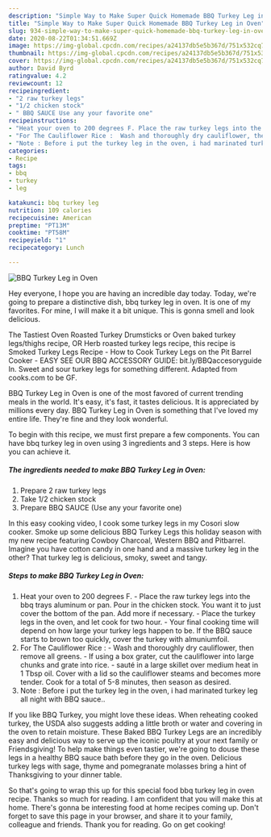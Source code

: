 ```yaml
---
description: "Simple Way to Make Super Quick Homemade BBQ Turkey Leg in Oven"
title: "Simple Way to Make Super Quick Homemade BBQ Turkey Leg in Oven"
slug: 934-simple-way-to-make-super-quick-homemade-bbq-turkey-leg-in-oven
date: 2020-08-22T01:34:51.669Z
image: https://img-global.cpcdn.com/recipes/a24137db5e5b367d/751x532cq70/bbq-turkey-leg-in-oven-recipe-main-photo.jpg
thumbnail: https://img-global.cpcdn.com/recipes/a24137db5e5b367d/751x532cq70/bbq-turkey-leg-in-oven-recipe-main-photo.jpg
cover: https://img-global.cpcdn.com/recipes/a24137db5e5b367d/751x532cq70/bbq-turkey-leg-in-oven-recipe-main-photo.jpg
author: David Byrd
ratingvalue: 4.2
reviewcount: 12
recipeingredient:
- "2 raw turkey legs"
- "1/2 chicken stock"
- " BBQ SAUCE Use any your favorite one"
recipeinstructions:
- "Heat your oven to 200 degrees F. Place the raw turkey legs into the bbq trays aluminum or pan. Pour in the chicken stock. You want it to just cover the bottom of the pan. Add more if necessary. Place the turkey legs in the oven, and let cook for two hour. Your final cooking time will depend on how large your turkey legs happen to be. If the BBQ sauce starts to brown too quickly, cover the turkey with almuniumfoil."
- "For The Cauliflower Rice :  Wash and thoroughly dry cauliflower, then remove all greens. If using a box grater, cut the cauliflower into large chunks and grate into rice. sauté in a large skillet over medium heat in 1 Tbsp oil. Cover with a lid so the cauliflower steams and becomes more tender. Cook for a total of 5-8 minutes, then season as desired."
- "Note : Before i put the turkey leg in the oven, i had marinated turkey leg all night with BBQ sauce.."
categories:
- Recipe
tags:
- bbq
- turkey
- leg

katakunci: bbq turkey leg 
nutrition: 109 calories
recipecuisine: American
preptime: "PT13M"
cooktime: "PT58M"
recipeyield: "1"
recipecategory: Lunch

---
```



![BBQ Turkey Leg in Oven](https://img-global.cpcdn.com/recipes/a24137db5e5b367d/751x532cq70/bbq-turkey-leg-in-oven-recipe-main-photo.jpg)

Hey everyone, I hope you are having an incredible day today. Today, we're going to prepare a distinctive dish, bbq turkey leg in oven. It is one of my favorites. For mine, I will make it a bit unique. This is gonna smell and look delicious.

The Tastiest Oven Roasted Turkey Drumsticks or Oven baked turkey legs/thighs recipe, OR Herb roasted turkey legs recipe, this recipe is Smoked Turkey Legs Recipe - How to Cook Turkey Legs on the Pit Barrel Cooker - EASY SEE OUR BBQ ACCESSORY GUIDE: bit.ly/BBQaccesoryguide In. Sweet and sour turkey legs for something different. Adapted from cooks.com to be GF.

BBQ Turkey Leg in Oven is one of the most favored of current trending meals in the world. It's easy, it's fast, it tastes delicious. It is appreciated by millions every day. BBQ Turkey Leg in Oven is something that I've loved my entire life. They're fine and they look wonderful.


To begin with this recipe, we must first prepare a few components. You can have bbq turkey leg in oven using 3 ingredients and 3 steps. Here is how you can achieve it.

<!--inarticleads1-->

##### The ingredients needed to make BBQ Turkey Leg in Oven:

1. Prepare 2 raw turkey legs
1. Take 1/2 chicken stock
1. Prepare  BBQ SAUCE (Use any your favorite one)


In this easy cooking video, I cook some turkey legs in my Cosori slow cooker. Smoke up some delicious BBQ Turkey Legs this holiday season with my new recipe featuring Cowboy Charcoal, Western BBQ and Pitbarrel. Imagine you have cotton candy in one hand and a massive turkey leg in the other? That turkey leg is delicious, smoky, sweet and tangy. 

<!--inarticleads2-->

##### Steps to make BBQ Turkey Leg in Oven:

1. Heat your oven to 200 degrees F. - Place the raw turkey legs into the bbq trays aluminum or pan. Pour in the chicken stock. You want it to just cover the bottom of the pan. Add more if necessary. - Place the turkey legs in the oven, and let cook for two hour. - Your final cooking time will depend on how large your turkey legs happen to be. If the BBQ sauce starts to brown too quickly, cover the turkey with almuniumfoil.
1. For The Cauliflower Rice :  - Wash and thoroughly dry cauliflower, then remove all greens. - If using a box grater, cut the cauliflower into large chunks and grate into rice. - sauté in a large skillet over medium heat in 1 Tbsp oil. Cover with a lid so the cauliflower steams and becomes more tender. Cook for a total of 5-8 minutes, then season as desired.
1. Note : Before i put the turkey leg in the oven, i had marinated turkey leg all night with BBQ sauce..


If you like BBQ Turkey, you might love these ideas. When reheating cooked turkey, the USDA also suggests adding a little broth or water and covering in the oven to retain moisture. These Baked BBQ Turkey Legs are an incredibly easy and delicious way to serve up the iconic poultry at your next family or Friendsgiving! To help make things even tastier, we&#39;re going to douse these legs in a healthy BBQ sauce bath before they go in the oven. Delicious turkey legs with sage, thyme and pomegranate molasses bring a hint of Thanksgiving to your dinner table. 

So that's going to wrap this up for this special food bbq turkey leg in oven recipe. Thanks so much for reading. I am confident that you will make this at home. There's gonna be interesting food at home recipes coming up. Don't forget to save this page in your browser, and share it to your family, colleague and friends. Thank you for reading. Go on get cooking!
